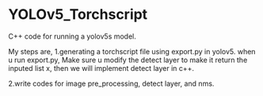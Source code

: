 # YOLOv5_Torchscript
C++ code for running a yolov5s model.

My steps are, 
1.generating a torchscript file using export.py in yolov5.
when u run export.py, Make sure u modify the detect layer to make it return the inputed list x, then we will implement detect layer in c++.

2.write codes for image pre_processing, detect layer, and nms.

